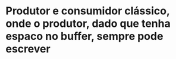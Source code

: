 # Produtor e consumidor clássico, onde o produtor, dado que tenha espaco no buffer, sempre pode escrever
